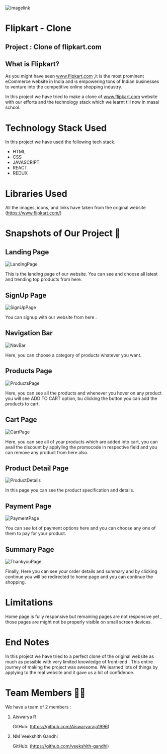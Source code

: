 ![imagelink](https://www.freepnglogos.com/uploads/flipkart-logo-png/flipkart-com-logo-internet-ltd-state-of-kerala-10.png)

# Flipkart - Clone

## Project : Clone of flipkart.com

## What is Flipkart?

As you might have seen www.flipkart.com ,it is the most prominent eCommerce website in India and is empowering tons of Indian businesses to venture into the competitive online shopping industry.

In this project we have tried to make a clone of www.flipkart.com website with our efforts and the technology stack which we learnt till now in masai school.

# Technology Stack Used

In this project we have used the following tech stack.

- HTML
- CSS
- JAVASCRIPT
- REACT
- REDUX


# Libraries Used

All the images, icons, and links have taken from the original website (https://www.flipkart.com/)

# Snapshots of Our Project 📸

## Landing Page

![LandingPage](https://i.imgur.com/Kd6Q83G.png)

This is the landing page of our website. You can see and choose all latest and trending top products from here.

## SignUp Page

![SignUpPage](https://i.imgur.com/X3HYqOd.png)

You can signup with our website from here .

## Navigation Bar

![NavBar](https://i.imgur.com/Kd6Q83G.png)

Here, you can choose a category of products whatever you want.

## Products Page

![ProductsPage](https://i.imgur.com/icK5TK1.png)

Here, you can see all the products and whenever you hover on any product you will see ADD TO CART option, bu clicking the button you can add the products to cart.

## Cart Page

![CartPage](https://i.imgur.com/zZNuhCg.png)

Here, you can see all of your products which are added into cart, you can avail the discount by applyling the promocode in respective field and you can remove any product from here also.

## Product Detail Page

![ProductDetails](https://i.imgur.com/sLDZTpr.png)

In this page you can see the product specification and details.

## Payment Page

![PaymentPage](https://i.imgur.com/InXtwsp.png)

You can see lot of payment options here and you can choose any one of them to pay for your product.

## Summary Page

![ThankyouPage](https://i.imgur.com/KN20lSu.png)

Finally, Here you can see your order details and summary and by clicking continue you will be redirected to home page and you can continue the shopping.

# Limitations

Home page is fully responsive but remaining pages are not responsive yet , those pages are might not be properly visible on small screen devices.

# End Notes

In this project we have tried to a perfect clone of the original website as much as possible with very limited knowledge of front-end .
This entire journey of making the project was awesome. We learned lots of things by applying to the real website and it gave us a lot of confidence.

# Team Members 🤝🏻

We have a team of 2 members :

1. Aiswarya R

   GitHub: (https://github.com/Aiswaryaraja1996)

2. NM Veekshith Gandhi

   GitHub: (https://github.com/veekshith-gandhi)
